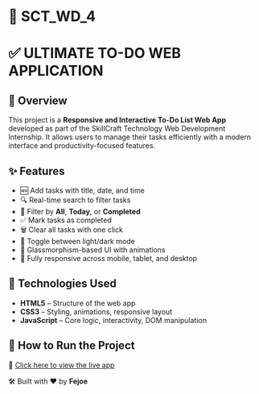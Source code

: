 # 📝 SCT_WD_4

# ✅ ULTIMATE TO-DO WEB APPLICATION

## 📌 Overview
This project is a **Responsive and Interactive To-Do List Web App** developed as part of the SkillCraft Technology Web Development Internship. It allows users to manage their tasks efficiently with a modern interface and productivity-focused features.

## ✨ Features

- 🆕 Add tasks with title, date, and time  
- 🔍 Real-time search to filter tasks  
- 📅 Filter by **All**, **Today**, or **Completed**  
- ✅ Mark tasks as completed  
- 🗑️ Clear all tasks with one click  
- 🌙 Toggle between light/dark mode  
- 💎 Glassmorphism-based UI with animations  
- 📱 Fully responsive across mobile, tablet, and desktop  

## 🧩 Technologies Used

- **HTML5** – Structure of the web app  
- **CSS3** – Styling, animations, responsive layout  
- **JavaScript** – Core logic, interactivity, DOM manipulation  

## 🚀 How to Run the Project

🔗 [Click here to view the live app](https://fejoejs.github.io/SCT_WD_4/)  

🛠️ Built with ❤️ by **Fejoe**

